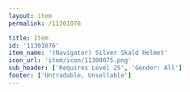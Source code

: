 ```yaml
---
layout: item
permalink: /11301076

title: Item
id: '11301076'
item_name: '(Navigator) Silver Skald Helmet'
icon_url: 'item/icon/11300075.png'
sub_header: ['Requires Level 25', 'Gender: All']
footer: ['Untradable, Unsellable']
---
```

